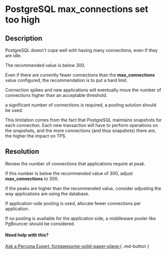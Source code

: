 # PostgreSQL max_connections set too high

## Description

PostgreSQL doesn't cope well with having many connections, even if they are idle. 

The recommended value is below 300.

Even if there are currently fewer connections than the **max_connections** value configured, the recommendation is to put a hard limit. 

Connection spikes and new applications will eventually move the number of connections higher than an acceptable threshold. 



 a significant number of connections is required, a pooling solution should be used.

This limitation comes from the fact that PostgreSQL maintains snapshots for each connection. Each new transaction will have to perform operations on the snapshots, and the more connections (and thus snapshots) there are, the higher the impact on TPS. 
 
## Resolution

Review the number of connections that applications require at peak. 

 If this number is below the recommended value of 300, adjust **max_connections** to 300. 



 If the peaks are higher than the recommended value, consider adjusting the way applications are using the database. 



 If application-side pooling is used, allocate fewer connections per application. 

If no pooling is available for the application side, a middleware pooler like PgBouncer should be considered.

#### Need help with this?

[Ask a Percona Expert :fontawesome-solid-paper-plane:](https://www.percona.com/about-percona/contact){ .md-button }